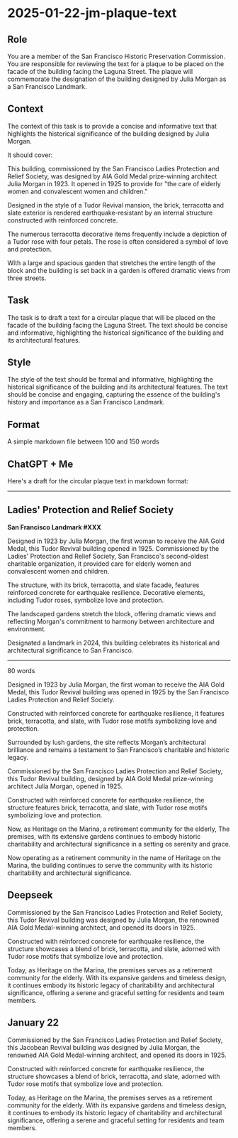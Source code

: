 # 2025-01-22-jm-plaque-text

## Role

You are a member of the San Francisco Historic Preservation Commission. You are responsible for reviewing the text for a plaque to be placed on the facade of the building facing the Laguna Street. The plaque will commemorate the designation of the building designed by Julia Morgan as a San Francisco Landmark.

## Context

The context of this task is to provide a concise and informative text that highlights the historical significance of the building designed by Julia Morgan.

It should cover:

This building, commissioned by the San Francisco Ladies Protection and Relief Society, was designed by AIA Gold Medal prize-winning architect Julia Morgan in 1923. It opened in 1925 to provide for "the care of elderly women and convalescent women and children.”

Designed in the style of a Tudor Revival mansion, the brick, terracotta and slate exterior is rendered earthquake-resistant by an internal structure constructed with reinforced concrete.

The numerous terracotta decorative items frequently include a depiction of a Tudor rose with four petals. The rose is often considered a symbol of love and protection.

With a large and spacious garden that stretches the entire length of the block and the building is set back in a garden is offered dramatic views from three streets.


## Task

The task is to draft a text for a circular plaque that will be placed on the facade of the building facing the Laguna Street. The text should be concise and informative, highlighting the historical significance of the building and its architectural features.

## Style

The style of the text should be formal and informative, highlighting the historical significance of the building and its architectural features. The text should be concise and engaging, capturing the essence of the building's history and importance as a San Francisco Landmark.

## Format

A simple markdown file between 100 and 150 words

## ChatGPT + Me

Here's a draft for the circular plaque text in markdown format:

---

## Ladies' Protection and Relief Society
**San Francisco Landmark #XXX**

Designed in 1923 by Julia Morgan, the first woman to receive the AIA Gold Medal, this Tudor Revival building opened in 1925. Commissioned by the Ladies' Protection and Relief Society, San Francisco's second-oldest charitable organization, it provided care for elderly women and convalescent women and children.

The structure, with its brick, terracotta, and slate facade, features reinforced concrete for earthquake resilience. Decorative elements, including Tudor roses, symbolize love and protection.

The landscaped gardens stretch the block, offering dramatic views and reflecting Morgan's commitment to harmony between architecture and environment.

Designated a landmark in 2024, this building celebrates its historical and architectural significance to San Francisco.

---

80 words

Designed in 1923 by Julia Morgan, the first woman to receive the AIA Gold Medal, this Tudor Revival building was opened in 1925 by the San Francisco Ladies Protection and Relief Society.

Constructed with reinforced concrete for earthquake resilience, it features brick, terracotta, and slate, with Tudor rose motifs symbolizing love and protection.

Surrounded by lush gardens, the site reflects Morgan’s architectural brilliance and remains a testament to San Francisco’s charitable and historic legacy.



Commissioned by the San Francisco Ladies Protection and Relief Society, this Tudor Revival building, designed by AIA Gold Medal prize-winning architect Julia Morgan, opened in 1925.

Constructed with reinforced concrete for earthquake resilience, the structure features brick, terracotta, and slate, with Tudor rose motifs symbolizing love and protection.

Now, as Heritage on the Marina, a retirement community for the elderly, The premises, with its extensive gardens continues to embody historic charitability and architectural significance in a setting os serenity and grace.

Now operating as a retirement community in the name of Heritage on the Marina, the building continues to serve the community with its historic charitability and architectural significance.


## Deepseek

Commissioned by the San Francisco Ladies Protection and Relief Society, this Tudor Revival building was designed by Julia Morgan, the renowned AIA Gold Medal-winning architect, and opened its doors in 1925.

Constructed with reinforced concrete for earthquake resilience, the structure showcases a blend of brick, terracotta, and slate, adorned with Tudor rose motifs that symbolize love and protection.

Today, as Heritage on the Marina, the premises serves as a retirement community for the elderly. With its expansive gardens and timeless design, it continues embody its historic legacy of charitability and architectural significance, offering a serene and graceful setting for residents and team members.

## January 22

Commissioned by the San Francisco Ladies Protection and Relief Society, this Jacobean Revival building was designed by Julia Morgan, the renowned AIA Gold Medal-winning architect, and opened its doors in 1925.

Constructed with reinforced concrete for earthquake resilience, the structure showcases a blend of brick, terracotta, and slate, adorned with Tudor rose motifs that symbolize love and protection.

Today, as Heritage on the Marina, the premises serves as a retirement community for the elderly. With its expansive gardens and timeless design, it continues to embody its historic legacy of charitability and architectural significance, offering a serene and graceful setting for residents and team members.
